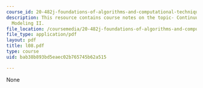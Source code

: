 ```yaml
---
course_id: 20-482j-foundations-of-algorithms-and-computational-techniques-in-systems-biology-spring-2006
description: This resource contains course notes on the topic- Continuum Electrostatic
  Modeling II.
file_location: /coursemedia/20-482j-foundations-of-algorithms-and-computational-techniques-in-systems-biology-spring-2006/bab38b893bd5eaec02b765745b62a515_l08.pdf
file_type: application/pdf
layout: pdf
title: l08.pdf
type: course
uid: bab38b893bd5eaec02b765745b62a515

---
```

None
